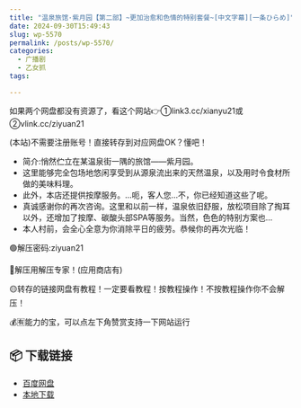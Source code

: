 ```yaml
---
title: "温泉旅馆·紫月园【第二部】~更加治愈和色情的特别套餐~[中文字幕][一条ひらめ]"
date: 2024-09-30T15:49:43
slug: wp-5570
permalink: /posts/wp-5570/
categories:
  - 广播剧
  - 乙女抓
tags:

---
```


如果两个网盘都没有资源了，看这个网站👉①link3.cc/xianyu21或②vlink.cc/ziyuan21

(本站)不需要注册账号！直接转存到对应网盘OK？懂吧！

*   简介:悄然伫立在某温泉街一隅的旅馆——紫月园。
*   这里能够完全包场地悠闲享受到从源泉流出来的天然温泉，以及用时令食材所做的美味料理。
*   此外，本店还提供按摩服务。…呃，客人您…不，你已经知道这些了呢。
*   真诚感谢你的再次咨询。这里和以前一样，温泉依旧舒服，放松项目除了掏耳以外，还增加了按摩、碳酸头部SPA等服务。当然，色色的特别方案也…
*   本人村前，会全心全意为你消除平日的疲劳。恭候你的再次光临！

🟢解压密码:ziyuan21

🔵解压用解压专家！(应用商店有)

🟡转存的链接网盘有教程！一定要看教程！按教程操作！不按教程操作你不会解压！

💰🈶能力的宝，可以点左下角赞赏支持一下网站运行

## 📦 下载链接
- [百度网盘](https://blziyuan21.com/pay-download/5570?key=118ac3a1d0&down_id=0)
- [本地下载](https://blziyuan21.com/pay-download/5570?key=118ac3a1d0&down_id=1)

